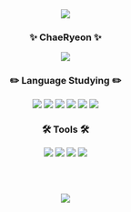 <div align="center">

 <img src="https://capsule-render.vercel.app/api?type=waving&color=ff7372&height=100&section=header"/>

 ### ✨ ChaeRyeon ✨
 <a href="mailto:chaechae823@naver.com"><img src="https://img.shields.io/badge/Naver Mail-03C75A?style=flat&logo=Naver&logoColor=white"/></a>

  
  
 ### ✏️ Language Studying  ✏️

<img src="https://img.shields.io/badge/JAVA-3a75b0?style=flat"/>
<img src="https://img.shields.io/badge/Python-3776AB?style=flat&logo=Python&logoColor=white"/>
<img src="https://img.shields.io/badge/MySQL-4479A1?style=flat&logo=MySQL&logoColor=white"/>
<img src="https://img.shields.io/badge/HTML5-E34F26?style=flat&logo=HTML5&logoColor=white"/>
<img src="https://img.shields.io/badge/CSS3-1572B6?style=flat&logo=CSS3&logoColor=white"/>
<img src="https://img.shields.io/badge/JavaScript-F7DF1E?style=flat&logo=JavaScript&logoColor=white"/>

### 🛠️ Tools  🛠️
<img src="https://img.shields.io/badge/GitHub-181717?style=flat&logo=GitHub&logoColor=white"/>
<img src="https://img.shields.io/badge/IntelliJ IDEA-000000?style=flat&logo=IntelliJ IDEA&logoColor=white"/>
<img src="https://img.shields.io/badge/PyCharm-000000?style=flat&logo=PyCharm&logoColor=white"/>
<img src="https://img.shields.io/badge/Visual Studio Code-007ACC?style=flat&logo=Visual Studio Code&logoColor=white"/>

<br><br>
<!--
<img height="180em" src="https://github-readme-stats-eight-theta.vercel.app/api/top-langs/?username=chaeryeon823&layout=compact&langs_count=8&theme=radical&count_private=true"/>
-->
<img src="https://capsule-render.vercel.app/api?type=waving&color=ff7372&height=100&section=footer"/>
</div>


<!--
**chaeryeon823/chaeryeon823** is a ✨ _special_ ✨ repository because its `README.md` (this file) appears on your GitHub profile.

Here are some ideas to get you started:

- 🔭 I’m currently working on ...
- 🌱 I’m currently learning ...
- 👯 I’m looking to collaborate on ...
- 🤔 I’m looking for help with ...
- 💬 Ask me about ...
- 📫 How to reach me: ...
- 😄 Pronouns: ...
- ⚡ Fun fact: ...

  <img align="right" src="https://gith&count_private=true&ub-readme-stats.vercel.app/api/top-langs/?username=chaeryoen823&theme=dracula&exclude_repo=clone-web-scrapper,clone-zoom&hide=Procfile&layout=compact&langs_count=8"/>
-->
